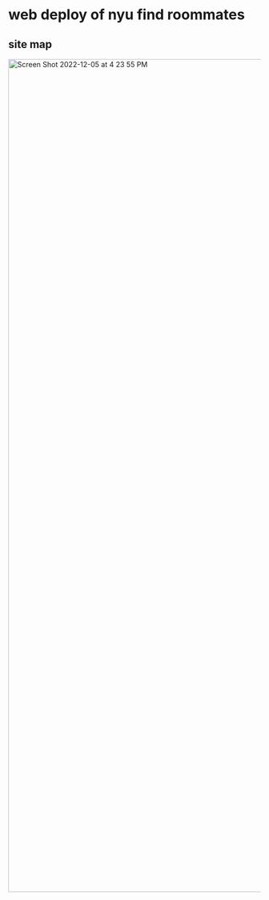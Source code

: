 # web deploy of nyu find roommates

## site map


<img width="1666" alt="Screen Shot 2022-12-05 at 4 23 55 PM" src="https://user-images.githubusercontent.com/91580726/206369555-95e64be9-c7ed-4468-b8b3-2e29ddfa966f.png">
